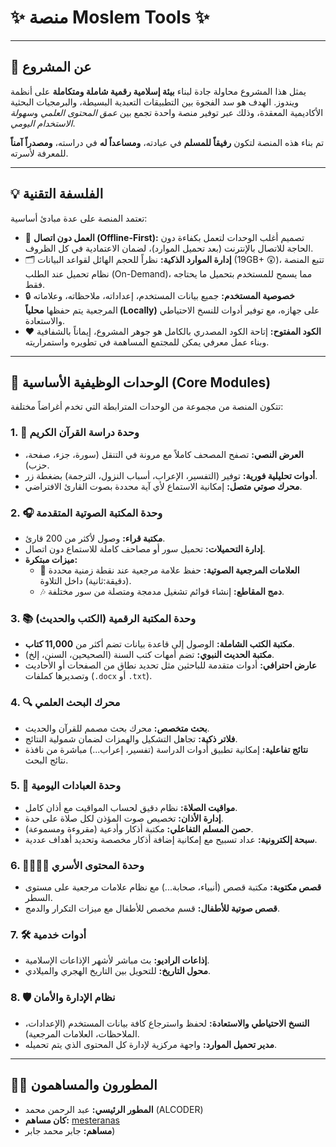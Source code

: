 # ✨ منصة Moslem Tools ✨

---

## 🎯 عن المشروع

يمثل هذا المشروع محاولة جادة لبناء **بيئة إسلامية رقمية شاملة ومتكاملة** على أنظمة ويندوز. الهدف هو سد الفجوة بين التطبيقات التعبدية البسيطة، والبرمجيات البحثية الأكاديمية المعقدة، وذلك عبر توفير منصة واحدة تجمع بين *عمق المحتوى العلمي* و*سهولة الاستخدام اليومي*.

تم بناء هذه المنصة لتكون **رفيقاً للمسلم** في عبادته، **ومساعداً له** في دراسته، **ومصدراً آمناً** للمعرفة لأسرته.

---

## 💡 الفلسفة التقنية

تعتمد المنصة على عدة مبادئ أساسية:

* 🔌 **العمل دون اتصال (Offline-First):** تصميم أغلب الوحدات لتعمل بكفاءة دون الحاجة للاتصال بالإنترنت (بعد تحميل الموارد)، لضمان الاعتمادية في كل الظروف.
* 🗂️ **إدارة الموارد الذكية:** نظراً للحجم الهائل لقواعد البيانات (19GB+ 😲)، تتبع المنصة نظام تحميل عند الطلب (On-Demand)، مما يسمح للمستخدم بتحميل ما يحتاجه فقط.
* 🔒 **خصوصية المستخدم:** جميع بيانات المستخدم، إعداداته، ملاحظاته، وعلاماته المرجعية يتم حفظها **محلياً (Locally)** على جهازه، مع توفير أدوات للنسخ الاحتياطي والاستعادة.
* ❤️ **الكود المفتوح:** إتاحة الكود المصدري بالكامل هو جوهر المشروع، إيماناً بالشفافية وبناء عمل معرفي يمكن للمجتمع المساهمة في تطويره واستمراريته.

---

## 🚀 الوحدات الوظيفية الأساسية (Core Modules)

تتكون المنصة من مجموعة من الوحدات المترابطة التي تخدم أغراضاً مختلفة:

### 1. 📖 وحدة دراسة القرآن الكريم
* **العرض النصي:** تصفح المصحف كاملاً مع مرونة في التنقل (سورة، جزء، صفحة، حزب).
* **أدوات تحليلية فورية:** توفير (التفسير، الإعراب، أسباب النزول، الترجمة) بضغطة زر.
* **محرك صوتي متصل:** إمكانية الاستماع لأي آية محددة بصوت القارئ الافتراضي.

### 2. 🎧 وحدة المكتبة الصوتية المتقدمة
* **مكتبة قراء:** وصول لأكثر من 200 قارئ.
* **إدارة التحميلات:** تحميل سور أو مصاحف كاملة للاستماع دون اتصال.
* **ميزات مبتكرة:**
    * 🔖 **العلامات المرجعية الصوتية:** حفظ علامة مرجعية عند نقطة زمنية محددة (دقيقة:ثانية) داخل التلاوة.
    * 🎶 **دمج المقاطع:** إنشاء قوائم تشغيل مدمجة ومتصلة من سور مختلفة.

### 3. 📚 وحدة المكتبة الرقمية (الكتب والحديث)
* **مكتبة الكتب الشاملة:** الوصول إلى قاعدة بيانات تضم أكثر من **11,000 كتاب**.
* **مكتبة الحديث النبوي:** تضم أمهات كتب السنة (الصحيحين، السنن، إلخ).
* **عارض احترافي:** أدوات متقدمة للباحثين مثل تحديد نطاق من الصفحات أو الأحاديث وتصديرها كملفات (`.docx` أو `.txt`).

### 4. 🔍 محرك البحث العلمي
* **بحث متخصص:** محرك بحث مصمم للقرآن والحديث.
* **فلاتر ذكية:** تجاهل التشكيل والهمزات لضمان شمولية النتائج.
* **نتائج تفاعلية:** إمكانية تطبيق أدوات الدراسة (تفسير، إعراب...) مباشرة من نافذة نتائج البحث.

### 5. 🕌 وحدة العبادات اليومية
* **مواقيت الصلاة:** نظام دقيق لحساب المواقيت مع أذان كامل.
* **إدارة الأذان:** تخصيص صوت المؤذن لكل صلاة على حدة.
* **حصن المسلم التفاعلي:** مكتبة أذكار وأدعية (مقروءة ومسموعة).
* **سبحة إلكترونية:** عداد تسبيح مع إمكانية إضافة أذكار مخصصة وتحديد أهداف عددية.

### 6. 👨‍👩‍👧‍👦 وحدة المحتوى الأسري
* **قصص مكتوبة:** مكتبة قصص (أنبياء، صحابة...) مع نظام علامات مرجعية على مستوى السطر.
* **قصص صوتية للأطفال:** قسم مخصص للأطفال مع ميزات التكرار والدمج.

### 7. 🛠️ أدوات خدمية
* **إذاعات الراديو:** بث مباشر لأشهر الإذاعات الإسلامية.
* **محول التاريخ:** للتحويل بين التاريخ الهجري والميلادي.

### 8. 🛡️ نظام الإدارة والأمان
* **النسخ الاحتياطي والاستعادة:** لحفظ واسترجاع كافة بيانات المستخدم (الإعدادات، الملاحظات، العلامات المرجعية).
* **مدير تحميل الموارد:** واجهة مركزية لإدارة كل المحتوى الذي يتم تحميله.

---

## 🧑‍💻 المطورون والمساهمون

* **المطور الرئيسي:** عبد الرحمن محمد (ALCODER)
* **كان مساهم:** [mesteranas](https://github.com/mesteranas)
* **مساهم:** جابر محمد جابر)